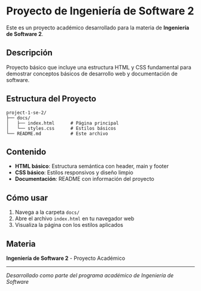 # Proyecto de Ingeniería de Software 2

Este es un proyecto académico desarrollado para la materia de **Ingeniería de Software 2**.

## Descripción

Proyecto básico que incluye una estructura HTML y CSS fundamental para demostrar conceptos básicos de desarrollo web y documentación de software.

## Estructura del Proyecto

```
project-1-se-2/
├── docs/
│   ├── index.html      # Página principal
│   └── styles.css      # Estilos básicos
└── README.md           # Este archivo
```

## Contenido

- **HTML básico**: Estructura semántica con header, main y footer
- **CSS básico**: Estilos responsivos y diseño limpio
- **Documentación**: README con información del proyecto

## Cómo usar

1. Navega a la carpeta `docs/`
2. Abre el archivo `index.html` en tu navegador web
3. Visualiza la página con los estilos aplicados

## Materia

**Ingeniería de Software 2** - Proyecto Académico

---

*Desarrollado como parte del programa académico de Ingeniería de Software*
